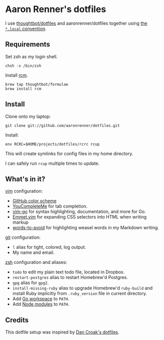 Aaron Renner's dotfiles
===============

I use [thoughtbot/dotfiles](https://github.com/thoughtbot/dotfiles) and
aaronrenner/dotfiles together using [the `*.local` convention][dot-local].

[dot-local]: http://robots.thoughtbot.com/manage-team-and-personal-dotfiles-together-with-rcm

Requirements
------------

Set zsh as my login shell.

    chsh -s /bin/zsh

Install [rcm](https://github.com/mike-burns/rcm).

    brew tap thoughtbot/formulae
    brew install rcm

Install
-------

Clone onto my laptop:

    git clone git://github.com/aaronrenner/dotfiles.git

Install:

    env RCRC=$HOME/projects/dotfiles/rcrc rcup

This will create symlinks for config files in my home directory.

I can safely run `rcup` multiple times to update.

What's in it?
-------------

[vim](http://www.vim.org/) configuration:

* [GitHub color scheme](https://github.com/croaky/vim-colors-github)
* [YouCompleteMe](https://github.com/Valloric/YouCompleteMe) for
  tab completion.
* [vim-go](https://github.com/fatih/vim-go) for
  syntax highlighting, documentation, and more for Go.
* [Emmet.vim](https://github.com/mattn/emmet-vim) for expanding CSS selectors
  into HTML when writing markup
* [words-to-avoid](https://github.com/nicholaides/words-to-avoid.vim) for
  highlighting weasel words in my Markdown writing.

[git](http://git-scm.com/) configuration:

* `l` alias for tight, colored, log output.
* My name and email.

[zsh](http://zsh.sourceforge.net/FAQ/zshfaq01.html) configuration and aliases:

* `todo` to edit my plain text todo file, located in Dropbox.
* `restart-postgres` alias to restart Homebrew'd Postgres.
* `gpg` alias for `gpg2`.
* `install-missing-ruby` alias to upgrade Homebrew'd `ruby-build` and install
  Ruby implicitly from `.ruby_version` file in current directory.
* Add [Go workspace][go] to `PATH`.
* Add [Node modules][nvm] to `PATH`.

[go]: http://golang.org/doc/code.html#GOPATH
[nvm]: https://github.com/creationix/nvm#manual-install

Credits
-------

This dotfile setup was inspired by [Dan Croak's
dotfiles](https://github.com/croaky/dotfiles).

